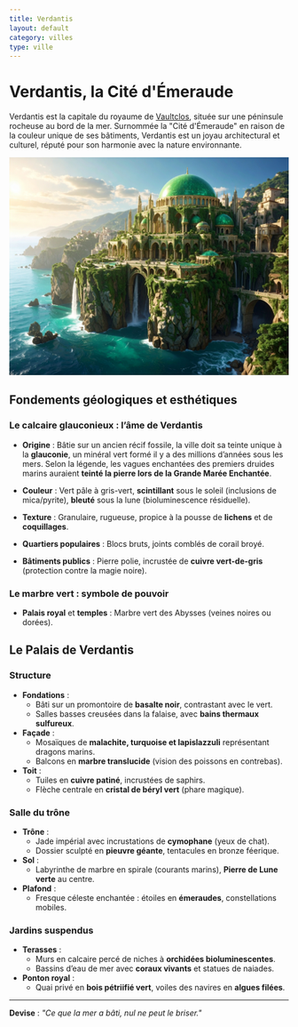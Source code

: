```yaml
---
title: Verdantis
layout: default
category: villes
type: ville
---
```


# Verdantis, la Cité d'Émeraude

Verdantis est la capitale du royaume de [Vaultclos](../royaumes/vaultclos.md), située sur une péninsule rocheuse au bord de la mer. Surnommée la "Cité d'Émeraude" en raison de la couleur unique de ses bâtiments, Verdantis est un joyau architectural et culturel, réputé pour son harmonie avec la nature environnante.

<a href="../../images/verdantis.jpg" class="glightbox right" data-gallery="Vaultclos"
   data-title="Verdantis, la cité Emeraude">
  <img src="../../images/verdantis.jpg" alt="Verdantis, son palais qui surplombe la mer" />
</a>
## Fondements géologiques et esthétiques
### Le calcaire glauconieux : l’âme de Verdantis
- **Origine** :
  Bâtie sur un ancien récif fossile, la ville doit sa teinte unique à la **glauconie**, un minéral vert formé il y a des millions d’années sous les mers. Selon la légende, les vagues enchantées des premiers druides marins auraient **teinté la pierre lors de la Grande Marée Enchantée**.
- **Couleur** : Vert pâle à gris-vert, **scintillant** sous le soleil (inclusions de mica/pyrite), **bleuté** sous la lune (bioluminescence résiduelle).
- **Texture** : Granulaire, rugueuse, propice à la pousse de **lichens** et de **coquillages**.

- **Quartiers populaires** : Blocs bruts, joints comblés de corail broyé.
- **Bâtiments publics** : Pierre polie, incrustée de **cuivre vert-de-gris** (protection contre la magie noire).

### Le marbre vert : symbole de pouvoir
  - **Palais royal** et **temples** : Marbre vert des Abysses (veines noires ou dorées).


## Le Palais de Verdantis
### Structure
- **Fondations** :
  - Bâti sur un promontoire de **basalte noir**, contrastant avec le vert.
  - Salles basses creusées dans la falaise, avec **bains thermaux sulfureux**.
- **Façade** :
  - Mosaïques de **malachite, turquoise et lapislazzuli** représentant dragons marins.
  - Balcons en **marbre translucide** (vision des poissons en contrebas).
- **Toit** :
  - Tuiles en **cuivre patiné**, incrustées de saphirs.
  - Flèche centrale en **cristal de béryl vert** (phare magique).

### **Salle du trône**
- **Trône** :
  - Jade impérial avec incrustations de **cymophane** (yeux de chat).
  - Dossier sculpté en **pieuvre géante**, tentacules en bronze féerique.
- **Sol** :
  - Labyrinthe de marbre en spirale (courants marins), **Pierre de Lune verte** au centre.
- **Plafond** :
  - Fresque céleste enchantée : étoiles en **émeraudes**, constellations mobiles.

### **Jardins suspendus**
- **Terasses** :
  - Murs en calcaire percé de niches à **orchidées bioluminescentes**.
  - Bassins d’eau de mer avec **coraux vivants** et statues de naiades.
- **Ponton royal** :
  - Quai privé en **bois pétriifié vert**, voiles des navires en **algues filées**.

---
**Devise** :
*"Ce que la mer a bâti, nul ne peut le briser."*
